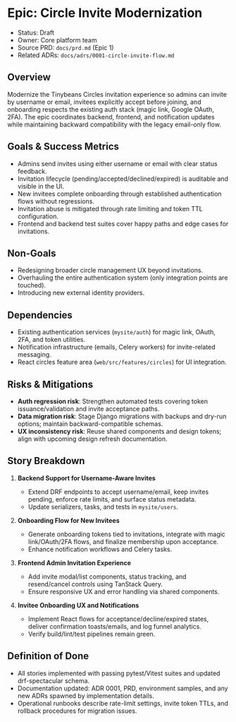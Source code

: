 # Epic: Circle Invite Modernization

- Status: Draft
- Owner: Core platform team
- Source PRD: `docs/prd.md` (Epic 1)
- Related ADRs: `docs/adrs/0001-circle-invite-flow.md`

## Overview
Modernize the Tinybeans Circles invitation experience so admins can invite by username or email, invitees explicitly accept before joining, and onboarding respects the existing auth stack (magic link, Google OAuth, 2FA). The epic coordinates backend, frontend, and notification updates while maintaining backward compatibility with the legacy email-only flow.

## Goals & Success Metrics
- Admins send invites using either username or email with clear status feedback.
- Invitation lifecycle (pending/accepted/declined/expired) is auditable and visible in the UI.
- New invitees complete onboarding through established authentication flows without regressions.
- Invitation abuse is mitigated through rate limiting and token TTL configuration.
- Frontend and backend test suites cover happy paths and edge cases for invitations.

## Non-Goals
- Redesigning broader circle management UX beyond invitations.
- Overhauling the entire authentication system (only integration points are touched).
- Introducing new external identity providers.

## Dependencies
- Existing authentication services (`mysite/auth`) for magic link, OAuth, 2FA, and token utilities.
- Notification infrastructure (emails, Celery workers) for invite-related messaging.
- React circles feature area (`web/src/features/circles`) for UI integration.

## Risks & Mitigations
- **Auth regression risk**: Strengthen automated tests covering token issuance/validation and invite acceptance paths.
- **Data migration risk**: Stage Django migrations with backups and dry-run options; maintain backward-compatible schemas.
- **UX inconsistency risk**: Reuse shared components and design tokens; align with upcoming design refresh documentation.

## Story Breakdown
1. **Backend Support for Username-Aware Invites**  
   - Extend DRF endpoints to accept username/email, keep invites pending, enforce rate limits, and surface status metadata.  
   - Update serializers, tasks, and tests in `mysite/users`.

2. **Onboarding Flow for New Invitees**  
   - Generate onboarding tokens tied to invitations, integrate with magic link/OAuth/2FA flows, and finalize membership upon acceptance.  
   - Enhance notification workflows and Celery tasks.

3. **Frontend Admin Invitation Experience**  
   - Add invite modal/list components, status tracking, and resend/cancel controls using TanStack Query.  
   - Ensure responsive UX and error handling via shared components.

4. **Invitee Onboarding UX and Notifications**  
   - Implement React flows for acceptance/decline/expired states, deliver confirmation toasts/emails, and log funnel analytics.  
   - Verify build/lint/test pipelines remain green.

## Definition of Done
- All stories implemented with passing pytest/Vitest suites and updated drf-spectacular schema.  
- Documentation updated: ADR 0001, PRD, environment samples, and any new ADRs spawned by implementation details.  
- Operational runbooks describe rate-limit settings, invite token TTLs, and rollback procedures for migration issues.
